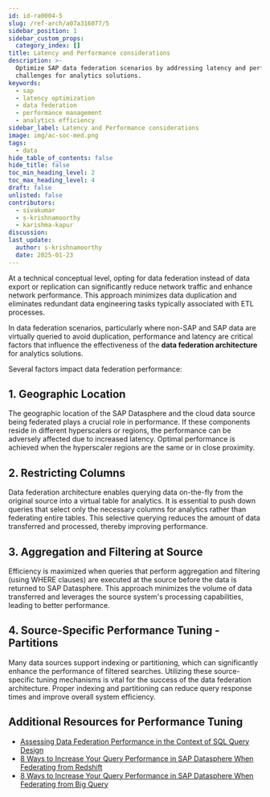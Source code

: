 ```yaml
---
id: id-ra0004-5
slug: /ref-arch/a07a316077/5
sidebar_position: 1
sidebar_custom_props:
  category_index: []
title: Latency and Performance considerations
description: >-
  Optimize SAP data federation scenarios by addressing latency and performance
  challenges for analytics solutions.
keywords:
  - sap
  - latency optimization
  - data federation
  - performance management
  - analytics efficiency
sidebar_label: Latency and Performance considerations
image: img/ac-soc-med.png
tags:
  - data
hide_table_of_contents: false
hide_title: false
toc_min_heading_level: 2
toc_max_heading_level: 4
draft: false
unlisted: false
contributors:
  - sivakumar
  - s-krishnamoorthy
  - karishma-kapur
discussion: 
last_update:
  author: s-krishnamoorthy
  date: 2025-01-23
---
```


At a technical conceptual level, opting for data federation instead of data export or replication can significantly reduce network traffic and enhance network performance. This approach minimizes data duplication and eliminates redundant data engineering tasks typically associated with ETL processes.

In data federation scenarios, particularly where non-SAP and SAP data are virtually queried to avoid duplication, performance and latency are critical factors that influence the effectiveness of the **data federation architecture** for analytics solutions.

Several factors impact data federation performance:

## 1. Geographic Location

The geographic location of the SAP Datasphere and the cloud data source being federated plays a crucial role in performance. If these components reside in different hyperscalers or regions, the performance can be adversely affected due to increased latency. Optimal performance is achieved when the hyperscaler regions are the same or in close proximity.

## 2. Restricting Columns

Data federation architecture enables querying data on-the-fly from the original source into a virtual table for analytics. It is essential to push down queries that select only the necessary columns for analytics rather than federating entire tables. This selective querying reduces the amount of data transferred and processed, thereby improving performance.

## 3. Aggregation and Filtering at Source

Efficiency is maximized when queries that perform aggregation and filtering (using WHERE clauses) are executed at the source before the data is returned to SAP Datasphere. This approach minimizes the volume of data transferred and leverages the source system's processing capabilities, leading to better performance.

## 4. Source-Specific Performance Tuning - Partitions

Many data sources support indexing or partitioning, which can significantly enhance the performance of filtered searches. Utilizing these source-specific tuning mechanisms is vital for the success of the data federation architecture. Proper indexing and partitioning can reduce query response times and improve overall system efficiency.

## Additional Resources for Performance Tuning

- [Assessing Data Federation Performance in the Context of SQL Query Design](https://community.sap.com/t5/technology-blogs-by-sap/assessing-data-federation-performance-in-the-context-of-sql-query-design/ba-p/13482458)
- [8 Ways to Increase Your Query Performance in SAP Datasphere When Federating from Redshift](https://community.sap.com/t5/technology-blogs-by-sap/8-ways-to-increase-your-query-performance-in-sap-datasphere-when-federating/ba-p/13561637)
- [8 Ways to Increase Your Query Performance in SAP Datasphere When Federating from Big Query](https://community.sap.com/t5/technology-blogs-by-sap/8-ways-to-increase-your-query-performance-in-sap-datasphere-when-federating/ba-p/13521723)